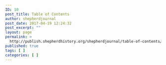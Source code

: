 ```yaml
---
ID: 10
post_title: Table of Contents
author: shepherdjournal
post_date: 2017-04-19 12:24:32
post_excerpt: ""
layout: page
permalink: >
  http://publish.shepherdhistory.org/shepherdjournal/table-of-contents/
published: true
tags: [ ]
categories: [ ]
---
```

<!-- Here be dragons. -->